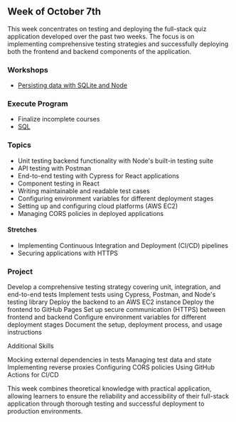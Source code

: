 ## Week of October 7th

This week concentrates on testing and deploying the full-stack quiz application developed over the past two weeks. The focus is on implementing comprehensive testing strategies and successfully deploying both the frontend and backend components of the application.

### Workshops
- [Persisting data with SQLite and Node](/learn/database)

### Execute Program

- Finalize incomplete courses
- [SQL](https://www.executeprogram.com/courses/sql)

### Topics

- Unit testing backend functionality with Node's built-in testing suite
- API testing with Postman
- End-to-end testing with Cypress for React applications
- Component testing in React
- Writing maintainable and readable test cases
- Configuring environment variables for different deployment stages
- Setting up and configuring cloud platforms (AWS EC2)
- Managing CORS policies in deployed applications

#### Stretches
- Implementing Continuous Integration and Deployment (CI/CD) pipelines
- Securing applications with HTTPS

### Project

Develop a comprehensive testing strategy covering unit, integration, and end-to-end tests
Implement tests using Cypress, Postman, and Node's testing library
Deploy the backend to an AWS EC2 instance
Deploy the frontend to GitHub Pages
Set up secure communication (HTTPS) between frontend and backend
Configure environment variables for different deployment stages
Document the setup, deployment process, and usage instructions

Additional Skills

Mocking external dependencies in tests
Managing test data and state
Implementing reverse proxies
Configuring CORS policies
Using GitHub Actions for CI/CD

This week combines theoretical knowledge with practical application, allowing learners to ensure the reliability and accessibility of their full-stack application through thorough testing and successful deployment to production environments.